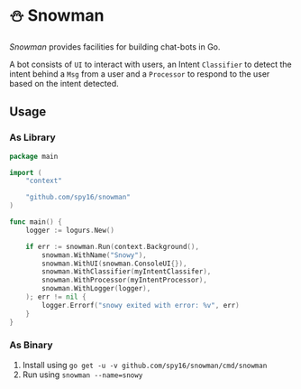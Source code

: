 # ⛄️ Snowman

_Snowman_ provides facilities for building chat-bots in Go.

A bot consists of `UI` to interact with users, an Intent `Classifier` to detect the intent behind a `Msg` from a user
and a `Processor` to respond to the user based on the intent detected.

## Usage

### As Library

```go
package main

import (
	"context"

	"github.com/spy16/snowman"
)

func main() {
	logger := logurs.New()

	if err := snowman.Run(context.Background(),
		snowman.WithName("Snowy"),
		snowman.WithUI(snowman.ConsoleUI{}),
		snowman.WithClassifier(myIntentClassifer),
		snowman.WithProcessor(myIntentProcessor),
		snowman.WithLogger(logger),
	); err != nil {
		logger.Errorf("snowy exited with error: %v", err)
	}
}
```

### As Binary

1. Install using `go get -u -v github.com/spy16/snowman/cmd/snowman`
2. Run using `snowman --name=snowy`

